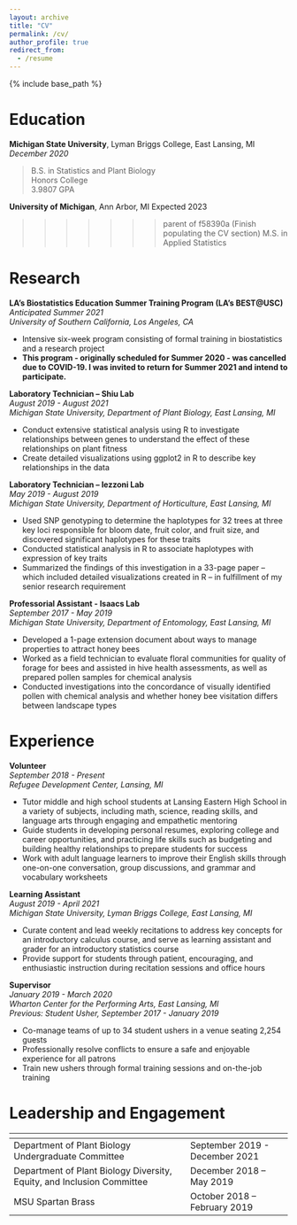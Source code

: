 ```yaml
---
layout: archive
title: "CV"
permalink: /cv/
author_profile: true
redirect_from:
  - /resume
---
```


{% include base_path %}

Education
======
**Michigan State University**, Lyman Briggs College, East Lansing, MI\
*December 2020*
> B.S. in Statistics and Plant Biology\
> Honors College\
> 3.9807 GPA


**University of Michigan**, Ann Arbor, MI
Expected 2023
>>>>>>> parent of f58390a (Finish populating the CV section)
> M.S. in Applied Statistics

Research 
======
**LA’s Biostatistics Education Summer Training Program (LA’s BEST@USC)**\
*Anticipated Summer 2021*\
*University of Southern California, Los Angeles, CA*

  * Intensive six-week program consisting of formal training in biostatistics and a research project
  * **This program - originally scheduled for Summer 2020 - was cancelled due to COVID-19. I was invited to return for Summer 2021 and intend to participate.** 

**Laboratory Technician – Shiu Lab**\
*August 2019 - August 2021*\
*Michigan State University, Department of Plant Biology, East Lansing, MI*

  * Conduct extensive statistical analysis using R to investigate relationships between genes to understand the effect of these relationships on plant fitness
  * Create detailed visualizations using ggplot2 in R to describe key relationships in the data
  
**Laboratory Technician – Iezzoni Lab**\
*May 2019 - August 2019*\
*Michigan State University, Department of Horticulture, East Lansing, MI*

  * Used SNP genotyping to determine the haplotypes for 32 trees at three key loci responsible for bloom date, fruit color, and fruit size, and discovered significant haplotypes for these traits
  * Conducted statistical analysis in R to associate haplotypes with expression of key traits
  * Summarized the findings of this investigation in a 33-page paper – which included detailed visualizations created in R – in fulfillment of my senior research requirement
  
**Professorial Assistant - Isaacs Lab**\
*September 2017 - May 2019*\
*Michigan State University, Department of Entomology, East Lansing, MI*

  * Developed a 1-page extension document about ways to manage properties to attract honey bees
  * Worked as a field technician to evaluate floral communities for quality of forage for bees and assisted in hive health assessments, as well as prepared pollen samples for chemical analysis
  * Conducted investigations into the concordance of visually identified pollen with chemical analysis and whether honey bee visitation differs between landscape types
  

Experience
======

**Volunteer**\
*September 2018 - Present*\
*Refugee Development Center, Lansing, MI*

  * Tutor middle and high school students at Lansing Eastern High School in a variety of subjects, including math, science, reading skills, and language arts through engaging and empathetic mentoring
  * Guide students in developing personal resumes, exploring college and career opportunities, and practicing life skills such as budgeting and building healthy relationships to prepare students for success
  * Work with adult language learners to improve their English skills through one-on-one conversation, group discussions, and grammar and vocabulary worksheets

**Learning Assistant**\
*August 2019 - April 2021*\
*Michigan State University, Lyman Briggs College, East Lansing, MI*

  * Curate content and lead weekly recitations to address key concepts for an introductory calculus course, and serve as learning assistant and grader for an introductory statistics course
  * Provide support for students through patient, encouraging, and enthusiastic instruction during recitation sessions and office hours 


**Supervisor**\
*January 2019 - March 2020*\
*Wharton Center for the Performing Arts, East Lansing, MI*\
*Previous: Student Usher, September 2017 - January 2019*

  * Co-manage teams of up to 34 student ushers in a venue seating 2,254 guests
   * Professionally resolve conflicts to ensure a safe and enjoyable experience for all patrons
  * Train new ushers through formal training sessions and on-the-job training


Leadership and Engagement
======

| <!-- -->    | <!-- -->    |
| ----------- | ----------- |
| Department of Plant Biology Undergraduate Committee	      | September 2019 - December 2021       |
| Department of Plant Biology Diversity, Equity, and Inclusion Committee            | December 2018 – May 2019        |
| MSU Spartan Brass	   | October 2018 – February 2019    |

